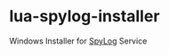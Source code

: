 # lua-spylog-installer
Windows Installer for [SpyLog](https://github.com/moteus/lua-spylog) Service
